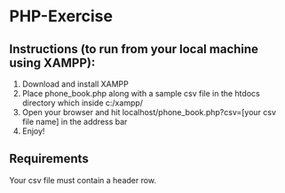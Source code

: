 # PHP-Exercise

## Instructions (to run from your local machine using XAMPP):
1) Download and install XAMPP
2) Place phone_book.php along with a sample csv file in the htdocs directory which inside c:/xampp/
3) Open your browser and hit localhost/phone_book.php?csv=[your csv file name] in the address bar
4) Enjoy!

## Requirements
Your csv file must contain a header row.
